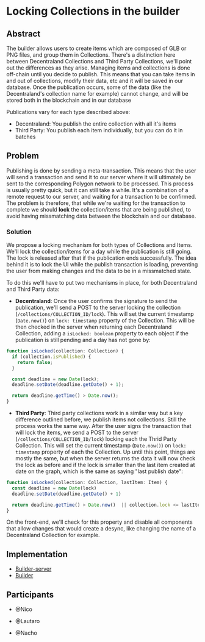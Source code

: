# Locking Collections in the builder

## Abstract

The builder allows users to create items which are composed of GLB or PNG files, and group them in Collections. There's a distinction here between Decentraland Collections and Third Party Collections, we'll point out the differences as they arise.
Managing items and collections is done off-chain until you decide to publish. This means that you can take items in and out of collections, modify their data, etc and it will be saved in our database. Once the publication occurs, some of the data (like the Decentraland's collection name for example) cannot change, and will be stored both in the blockchain and in our database

Publications vary for each type described above:

- Decentraland: You publish the entire collection with all it's items
- Third Party: You publish each item individually, but you can do it in batches

## Problem

Publishing is done by sending a meta-transaction. This means that the user will send a transaction and send it to our server where it will ultimately be sent to the corresponding Polygon network to be processed.
This process is usually pretty quick, but it can still take a while. It's a combination of a remote request to our server, and waiting for a transaction to be confirmed. The problem is therefore, that while we're waiting for the transaction to complete we should **lock** the collection/items that are being published, to avoid having missmatching data between the blockchain and our database.

### Solution

We propose a locking mechanism for both types of Collections and Items. We'll lock the collection/items for a day while the publication is still going. The lock is released after that if the publication ends successfully. The idea behind it is to lock the UI while the publish transaction is loading, preventing the user from making changes and the data to be in a missmatched state.

To do this we'll have to put two mechanisms in place, for both Decentraland and Third Party data:

- **Decentraland**: Once the user confirms the signature to send the publication, we'll send a POST to the server locking the collection (`/collections/COLLECTION_ID/lock`). This will set the current timestamp (`Date.now()`) on `lock: timestamp` property of the Collection. This will be then checked in the server when returning each Decentraland Collection, adding a `isLocked: boolean` property to each object if the publication is still pending and a day has not gone by:

```ts
function isLocked(collection: Collection) {
  if (collection.isPublished) {
    return false;
  }

  const deadline = new Date(lock);
  deadline.setDate(deadline.getDate() + 1);

  return deadline.getTime() > Date.now();
}
```

- **Third Party**: Third party collections work in a similar way but a key difference outlined before, we publish items not collections. Still the process works the same way. After the user signs the transaction that will lock the items, we send a POST to the server (`/collections/COLLECTION_ID/lock`) locking each the Thrid Party Collection. This will set the current timestamp (`Date.now()`) on `lock: timestamp` property of each the Collection. Up until this point, things are mostly the same, but when the server returns the data it will now check the lock as before and if the lock is smaller than the last item created at date on the graph, which is the same as saying "last publish date":

```ts
function isLocked(collection: Collection, lastItem: Item) {
  const deadline = new Date(lock)
  deadline.setDate(deadline.getDate() + 1)

  return deadline.getTime() > Date.now()  || collection.lock <= lastItem.created_at)
}
```

On the front-end, we'll check for this property and disable all components that allow changes that would create a desync, like changing the name of a Decentraland Collection for example.

## Implementation

- [Builder-server](https://github.com/decentraland/builder-server)
- [Builder](https://github.com/decentraland/builder)

## Participants

- @Nico

- @Lautaro

- @Nacho
